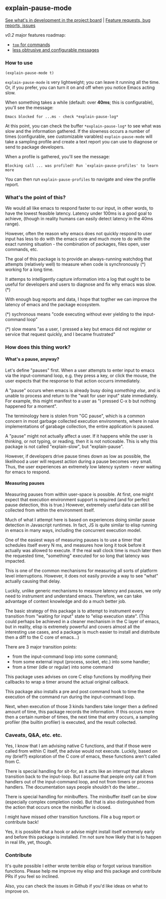 ## explain-pause-mode
[See what's in development in the project board](https://github.com/lastquestion/explain-pause-mode/projects/1) | 
[Feature requests, bug reports, issues](https://github.com/lastquestion/explain-pause-mode/issues)

*v0.2* major features roadmap: 
  * [`top` for commands](https://github.com/lastquestion/explain-pause-mode/issues/4)
  * [less obtrusive and configurable messages](https://github.com/lastquestion/explain-pause-mode/issues/13)

### How to use
```
(explain-pause-mode t)
```

`explain-pause-mode` is very lightweight; you can leave it running all the time. Or, if you prefer, you can turn it on and off when you notice Emacs acting slow.

When something takes a while (default: over **40ms**; this is configurable), you'll see the message:

```
Emacs blocked for ...ms - check *explain-pause-log*
```

At this point, you can check the buffer `*explain-pause-log*` to see what was slow and the information gathered. If the slowness occurs a number of times (configurable, see customizable varables) `explain-pause-mode` will take a sampling profile and create a text report you can use to diagnose or send to package developers.

When a profile is gathered, you'll see the message:

```
Blocking call ... was profiled! Run `explain-pause-profiles' to learn more
```

You can then run `explain-pause-profiles` to navigate and view the profile report.

### What's the point of this?

We would all like emacs to respond faster to our input, in other words, to have the lowest feasible latency. Latency under 100ms is a good goal to achieve, (though in reality humans can easily detect latency in the 40ms range).

However, often the reason why emacs does not quickly respond to user input has less to do with the emacs core and much more to do with the exact running situation - the combination of packages, files open, user commands, etc.

The goal of this package is to provide an always-running watchdog that attempts (relatively well) to measure when code is synchronously (\*) working for a long time.

It attemps to intelligently capture information into a log that ought to be useful for developers and users to diagnose and fix why emacs was slow. (\*)

With enough bug reports and data, I hope that togther we can improve the latency of emacs and the package ecosystem.

(\*) sychronous means "code executing without ever yielding to the input-command loop"

(\*) slow means "as a user, I pressed a key but emacs did not register or service that request quickly, and I became frustrated"

### How does this thing work?
#### What's a pause, anyway?
Let's define "pauses" first. When a user attempts to enter input to emacs via the input-command loop, e.g. they press a key, or click the mouse, the user expects that the response to that action occurrs immediately.

A "pause" occurs when emacs is already busy doing _something else_, and is unable to process and return to the "wait for user input" state immediately. For example, this might manifest to a user as "I pressed C-x b but nothing happened for a moment".

The terminology here is stolen from "GC pause", which is a common concern in most garbage collected execution environments, where in naive implementations of garabage collection, the entire application is paused.

A "pause" might not actually affect a user. If it happens while the user is thinking, or not typing, or reading, then it is not noticeable. This is why this package is not called "explain-slow", but "explain-pause".

However, if developers drive pause times down as low as possible, the likelihood a user will request action during a pause becomes very small. Thus, the user experiences an extremely low latency system - never waiting for emacs to respond.

#### Measuring pauses
Measuring pauses from within user-space is possible. At first, one might expect that execution environment support is required (and for perfect pause detection, this is true.) However, extremely useful data can still be collected from within
the environment itself.

Much of what I attempt here is based on experiences doing similar pause detection in Javascript runtimes. In fact, JS is quite similar to elisp running in emacs in many ways, including the concurrent execution model.

One of the easiest ways of measuring pauses is to use a timer that schedules itself every N ms, and measures how long it took before it actually was allowed to execute. If the real wall clock time is much later then the requested time, "something" executed for so long that latency was impacted.

This is one of the common mechanisms for measuring all sorts of platform level interruptions. However, it does not easily provide a way to see "what" actually causing that delay.

Luckily, unlike generic mechanisms to measure latency and pauses, we only need to instrument and understand emacs. Therefore, we can take advantage of context knowledge and do a much better job.

The basic strategy of this package is to attempt to instrument every transition from "waiting for input" state to "elisp execution state". (This could perhaps be achieved in a cleaner mechanism in the C layer of emacs, but in reality,
elisp is extremely powerful and covers almost all the interesting use cases, and a package is much easier to install and distribute then a diff to the C core of emacs...)

There are 3 major transition points:
* from the input-command loop into some command;
* from some external input (process, socket, etc.) into some handler;
* from a timer (idle or regular) into some command

This package uses advises on core C elisp functions by modifying their callbacks to wrap a timer around the actual original callback.

This package also installs a pre and post command hook to time the execution of the command run during the input-command loop.

Next, when execution of those 3 kinds handlers take longer then a defined amount of time, this package records the information. If this occurs more then a certain number of times, the next time that entry occurs, a sampling profiler (the
builtin profiler) is executed, and the result collected.

### Caveats, Q&A, etc. etc.

Yes, I know that I am advising native C functions, and that if those were called from within C itself, the advise would not execute. Luckily, based on my (brief?) exploration of the C core of emacs, these functions aren't called from C.

There is special handling for sit-for, as it acts like an interrupt that allows transition back to the input-loop. But I assume that people only call it from handlers out of the input-command loop, and not from timers or process handlers. The documentation says people shouldn't do the latter...

There is special handling for minibuffers. The minibuffer itself can be slow (especially complex completion code). But that is also distinguished from the action that occurs once the minibuffer is closed.

I might have missed other transition functions. File a bug report or contribute back!

Yes, it is possible that a hook or advise might install itself extremely early and before this package is installed. I'm not sure how likely that is to happen in real life, yet, though.

### Contribute
It's quite possible I either wrote terrible elisp or forgot various transition functions. Please help me improve my elisp and this package and contribute PRs if you feel so inclined.

Also, you can check the issues in Github if you'd like ideas on what to improve on.

